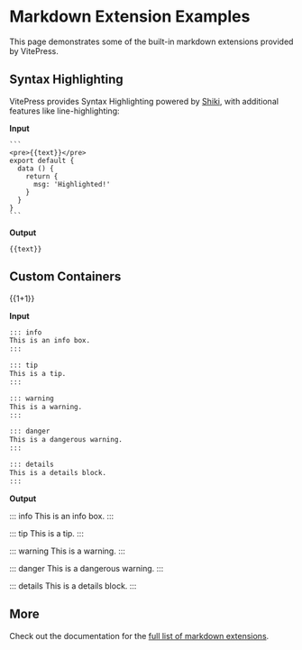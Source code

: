 <script setup lang="ts">
const text = `<h1 class="c1">hello world</h1>`;
</script>

# Markdown Extension Examples

This page demonstrates some of the built-in markdown extensions provided by VitePress.

## Syntax Highlighting

VitePress provides Syntax Highlighting powered by [Shiki](https://github.com/shikijs/shiki), with additional features like line-highlighting:

**Input**

````html-vue
```
<pre>{{text}}</pre>
export default {
  data () {
    return {
      msg: 'Highlighted!'
    }
  }
}
```
````

**Output**

```html-vue
{{text}}
```

## Custom Containers

{{1+1}}

**Input**

```md
::: info
This is an info box.
:::

::: tip
This is a tip.
:::

::: warning
This is a warning.
:::

::: danger
This is a dangerous warning.
:::

::: details
This is a details block.
:::
```

**Output**

::: info
This is an info box.
:::

::: tip
This is a tip.
:::

::: warning
This is a warning.
:::

::: danger
This is a dangerous warning.
:::

::: details
This is a details block.
:::

## More

Check out the documentation for the [full list of markdown extensions](https://vitepress.dev/guide/markdown).
